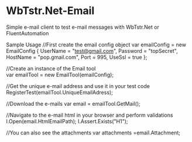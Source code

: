# WbTstr.Net-Email
Simple e-mail client to test e-mail messages with WbTstr.Net or FluentAutomation

Sample Usage
//First create the email config object
var emailConfig = new EmailConfig
            {
                UserName = "test@gmail.com",
                Password = "topSecret",
                HostName = "pop.gmail.com",
                Port = 995,
                UseSsl = true
            };

//Create an instance of the Email tool            
var emailTool = new EmailTool(emailConfig);

//Get the unique e-mail address and use it in your test code
RegisterTest(emailTool.UniqueEmailAdress);

//Download the e-mails
var email = emailTool.GetMail();

//Navigate to the e-mail html in your browser and perform validations
I.Open(email.HtmlEmailPath);
I.Assert.Exists("H1");

//You can also see the attachments
var attachments =email.Attachment;
